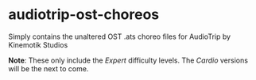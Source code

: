 # audiotrip-ost-choreos
Simply contains the unaltered OST .ats choreo files for AudioTrip by Kinemotik Studios

**Note**: These only include the *Expert* difficulty levels. The *Cardio* versions will be the next to come.
